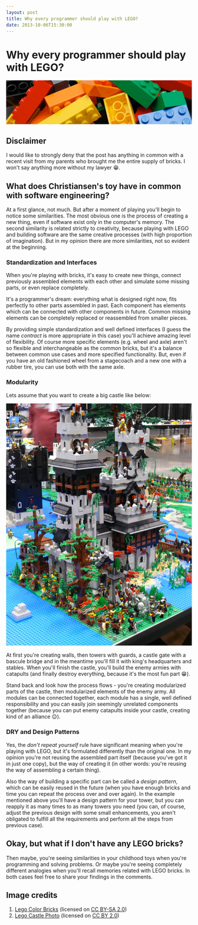 ```yaml
---
layout: post
title: Why every programmer should play with LEGO?
date: 2013-10-06T15:30:00
---
```


# Why every programmer should play with LEGO?

![Colorful LEGO pieces](/assets/LegoColorBricks.jpg)

## Disclaimer

I would like to strongly deny that the post has anything in common with a recent visit from my parents who brought me the entire supply of bricks. I won't say anything more without my lawyer :grin:.

## What does Christiansen's toy have in common with software engineering?

At a first glance, not much. But after a moment of playing you'll begin to notice some similarities. The most obvious one is the process of creating a new thing, even if software exist only in the computer's memory. The second similarity is related strictly to creativity, because playing with LEGO and building software are the same creative processes (with high proportion of imagination). But in my opinion there are more similarities, not so evident at the beginning.

### Standardization and Interfaces

When you're playing with bricks, it's easy to create new things, connect previously assembled elements with each other and simulate some missing parts, or even replace completely.

It's a programmer's dream: everything what is designed right now, fits perfectly to other parts assembled in past. Each component has elements which can be connected with other components in future. Common missing elements can be completely replaced or reassembled from smaller pieces.

By providing simple standardization and well defined interfaces (I guess the name *contract* is more appropriate in this case) you'll achieve amazing level of flexibility. Of course more specific elements (e.g. wheel and axle) aren't so flexible and interchangeable as the common bricks, but it's a balance between common use cases and more specified functionality. But, even if you have an old fashioned wheel from a stagecoach and a new one with a rubber tire, you can use both with the same axle.

### Modularity

Lets assume that you want to create a big castle like below:

![Big LEGO castle](/assets/BigLegoCastle.jpg)

At first you're creating walls, then towers with guards, a castle gate with a bascule bridge and in the meantime you'll fill it with king's headquarters and stables. When you'll finish the castle, you'll build the enemy armies with catapults (and finally destroy everything, because it's the most fun part :grin:).

Stand back and look how the process flows - you're creating modularized parts of the castle, then modularized elements of the enemy army. All modules can be connected together, each module has a single, well defined responsibility and you can easily join seemingly unrelated components together (because you can put enemy catapults inside your castle, creating kind of an alliance :wink:).

### DRY and Design Patterns

Yes, the *don't repeat yourself* rule have significant meaning when you're playing with LEGO, but it's formulated differently than the original one. In my opinion you're not reusing the assembled part itself (because you've got it in just one copy), but the way of creating it (in other words: you're reusing the way of assembling a certain thing).

Also the way of building a specific part can be called a *design pattern*, which can be easily reused in the future (when you have enough bricks and time you can repeat the process over and over again). In the example mentioned above you'll have a design pattern for your tower, but you can reapply it as many times to as many towers you need (you can, of course, adjust the previous design with some small enhancements, you aren't obligated to fulfill all the requirements and perform all the steps from previous case).

## Okay, but what if I don't have any LEGO bricks?

Then maybe, you're seeing similarities in your childhood toys when you're programming and solving problems. Or maybe you're seeing completely different analogies when you'll recall memories related with LEGO bricks. In both cases feel free to share your findings in the comments.

## Image credits

1. [Lego Color Bricks](http://en.wikipedia.org/wiki/File:Lego_Color_Bricks.jpg) (licensed on [CC BY-SA 2.0](http://creativecommons.org/licenses/by-sa/2.0/deed.en))
2. [Lego Castle Photo](http://www.flickr.com/photos/billward/3393269071/) (licensed on [CC BY 2.0](http://creativecommons.org/licenses/by/2.0/deed.en))
